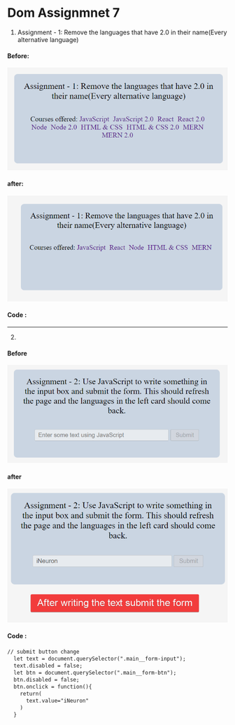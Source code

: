 # Dom Assignmnet 7
1. Assignment - 1: Remove the languages that have 2.0 in their name(Every alternative language)
#### Before:
![tect](./ass7.1-before.png)

#### after:
![tect](./ass7.1-after.png)

#### Code :

----
2.
#### Before
![text](./ass7.2-before.png)
#### after
![text](./ass7.2-after.png)
#### Code :
    // submit button change
      let text = document.querySelector(".main__form-input");
      text.disabled = false;
      let btn = document.querySelector(".main__form-btn");
      btn.disabled = false;
      btn.onclick = function(){
        return(
          text.value="iNeuron"
        )    
      }